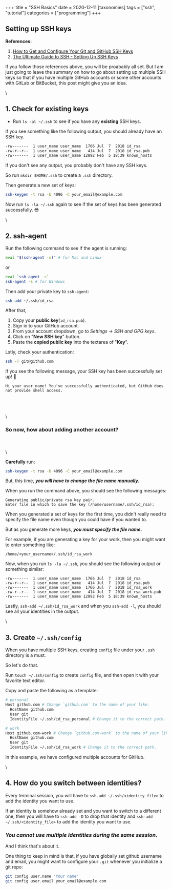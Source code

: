+++
title = "SSH Basics"
date = 2020-12-11
[taxonomies]
tags = ["ssh", "tutorial"]
categories = ["programming"]
+++

## Setting up SSH keys

**References:**

1. [How to Get and Configure Your Git and GitHub SSH Keys](https://www.freecodecamp.org/news/git-ssh-how-to/)
2. [The Ultimate Guide to SSH - Setting Up SSH Keys](https://www.freecodecamp.org/news/the-ultimate-guide-to-ssh-setting-up-ssh-keys/)

If you follow those references above, you will be proabably all set. But I am just going to leave the summary on how to go about setting up multiple SSH keys so that if you have multiple GitHub accounts or some other accounts with GitLab or BitBucket, this post might give you an idea.

\

## 1. Check for existing keys

- Run `ls -al ~/.ssh` to see if you have any **existing** SSH keys.

If you see something like the following output, you should already have an SSH key.

```bash
-rw-------  1 user_name user_name  1766 Jul  7  2018 id_rsa
-rw-r--r--  1 user_name user_name   414 Jul  7  2018 id_rsa.pub
-rw-------  1 user_name user_name 12892 Feb  5 18:39 known_hosts
```

If you don't see any output, you probably don't have any SSH keys.

So run `mkdir $HOME/.ssh` to create a `.ssh` directory.

Then generate a new set of keys:

```bash
ssh-keygen -t rsa -b 4096 -C your_email@example.com
```

Now run `ls -la ~/.ssh` again to see if the set of keys has been generated successfully. 😎

\

## 2. ssh-agent

Run the following command to see if the agent is running:

```bash
eval "$(ssh-agent -s)" # for Mac and Linux
```

or

```bash
eval `ssh-agent -s`
ssh-agent -s # for Windows
```

Then add your private key to `ssh-agent`:

```bash
ssh-add ~/.ssh/id_rsa
```

After that,

1. Copy your **public key**(`id_rsa.pub`).
2. Sign in to your GitHub account.
3. From your account dropdown, go to _Settings_ -> _SSH and GPG keys_.
4. Click on "**New SSH key**" button.
5. Paste the **copied public key** into the textarea of "**Key**".

Lstly, check your authentication:

```bash
ssh -T git@github.com
```

If you see the following message, your SSH key has been successfully set up! 🖖

```
Hi your_user_name! You've successfully authenticated, but GitHub does not provide shell access.
```

\
\
\
\

### So now, how about adding another account?

\
\
\

**Carefully** run:

```bash
ssh-keygen -t rsa -b 4096 -C your_email@example.com
```

But, this time, **_you will have to change the file name manually._**

When you run the command above, you should see the following messages:

```
Generating public/private rsa key pair.
Enter file in which to save the key (/home/username/.ssh/id_rsa):
```

When you generated a set of keys for the first time, you didn't really need to specify the file name even though you could have if you wanted to.

But as you generate more keys, **_you must specify the file name._**

For example, if you are generating a key for your work, then you might want to enter something like:

```
/home/<your_username>/.ssh/id_rsa_work
```

Now, when you run `ls -la ~/.ssh`, you should see the following output or something similar:

```
-rw-------  1 user_name user_name  1766 Jul  7  2018 id_rsa
-rw-r--r--  1 user_name user_name   414 Jul  7  2018 id_rsa.pub
-rw-------  1 user_name user_name  1766 Jul  7  2018 id_rsa_work
-rw-r--r--  1 user_name user_name   414 Jul  7  2018 id_rsa_work.pub
-rw-------  1 user_name user_name 12892 Feb  5 18:39 known_hosts
```

Lastly, `ssh-add ~/.ssh/id_rsa_work` and when you `ssh-add -l`, you should see all your identities in the output.

\

## 3. Create `~/.ssh/config`

When you have multiple SSH keys, creating `config` file under your `.ssh` directory is a must.

So let's do that.

Run `touch ~/.ssh/config` to create `config` file, and then open it with your favorite text editor.

Copy and paste the following as a template:

```bash
# personal
Host github.com # Change `github.com` to the name of your like.
  HostName github.com
  User git
  IdentityFile ~/.ssh/id_rsa_personal # Change it to the correct path.

# work
Host github.com-work # Change `github.com-work` to the name of your like.
  HostName github.com
  User git
  IdentityFile ~/.ssh/id_rsa_work # Change it to the correct path.
```

In this example, we have configured multiple accounts for GitHub.

\

## 4. How do you switch between identities?

Every terminal session, you will have to `ssh-add ~/.ssh/<identity_file>` to add the identity you want to use.

If an identity is somehow already set and you want to switch to a different one, then you will have to `ssh-add -D` to drop that identity and `ssh-add ~/.ssh/<identity_file>` to add the identity you want to use.

### _You cannot use multiple identities during the same session._

And I think that's about it.

One thing to keep in mind is that, if you have globally set github username and email, you might want to configure your `.git` whenever you initialize a git repo:

```bash
git config user.name "Your name"
git config user.email your_email@example.com
```
